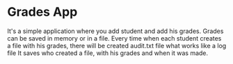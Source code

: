 ﻿# Grades App

It's a simple application where you add student and add his grades. Grades can be saved in memory or in a file. 
Every time when each student creates a file with his grades, there will be created audit.txt file what works like a log file
It saves who created a file, with his grades and when it was made.
